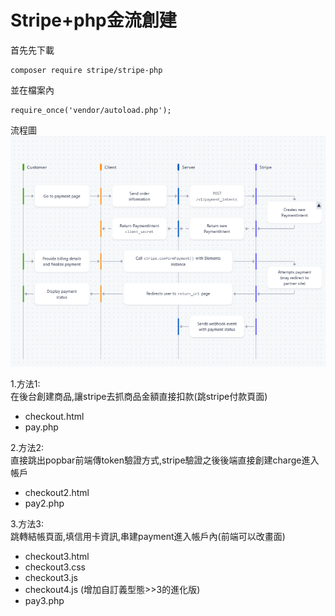 # Stripe+php金流創建

首先先下載
```
composer require stripe/stripe-php
```
並在檔案內

```
require_once('vendor/autoload.php');
```
流程圖  
![image](https://github.com/branda-color/stripe-php/blob/master/stripe.PNG)

1.方法1:  
在後台創建商品,讓stripe去抓商品金額直接扣款(跳stripe付款頁面)  
* checkout.html  
* pay.php

2.方法2:  
直接跳出popbar前端傳token驗證方式,stripe驗證之後後端直接創建charge進入帳戶  
* checkout2.html
* pay2.php

3.方法3:  
跳轉結帳頁面,填信用卡資訊,串建payment進入帳戶內(前端可以改畫面)
* checkout3.html
* checkout3.css
* checkout3.js
* checkout4.js (增加自訂義型態>>3的進化版)
* pay3.php